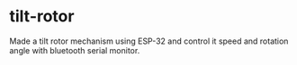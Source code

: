 # tilt-rotor

Made a tilt rotor mechanism using ESP-32 and control it speed and rotation angle with bluetooth serial monitor.
